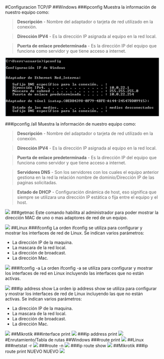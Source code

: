 #Configuracion TCP/IP
##Windows
###ipconfig
Muestra la información de nuestro equipo como:
>**Descripción** - Nombre del adaptador o tarjeta de red utilizado en la conexión.

>**Dirección IPV4** - Es la dirección IP asignada al equipo en la red local.

>**Puerta de enlace predeterminada** - Es la dirección IP del equipo que funciona como servidor y que tiene acceso a internet.

![](../img/Captura1.png)

###ipconfig /all
Muestra la información de nuestro equipo como:
>**Descripción** - Nombre del adaptador o tarjeta de red utilizado en la conexión.

>**Dirección IPV4** - Es la dirección IP asignada al equipo en la red local.

>**Puerta de enlace predeterminada** - Es la dirección IP del equipo que funciona como servidor y que tiene acceso a internet.

>**Servidores DNS** - Son los servidores con los cuales el equipo anterior gestiona en la red la relación nombre de dominio/Dirección IP de las paginas solicitadas.

>**Estado de DHCP** - Configuración dinámica de host, eso significa que siempre se utilizara una dirección IP estática o fija entre el equipo y el host.

![](./curso201819/sr/Captura2.png)
###getmac
Este comando habilita al administrador para poder mostrar la dirección MAC de uno o mas adaptores de red de un equipo.

![](./curso201819/sr/Captura3.png)
##Linux
###ifconfig
La orden ifconfig se utiliza para configurar y mostrar los interfaces de red de Linux. Se indican varios parámetros:

* La dirección IP de la maquina.
* La mascara de la red local.
* La dirección de broadcast.
* La dirección Mac.

![](./curso201819/sr/Captura4.png)
###ifconfig -a
La orden ifconfig -a se utiliza para configurar y mostrar los interfaces de red en Linux incluyendo las interfaces que no están activas.

![](./curso201819/sr/Captura5.png)
###ip address show
La orden ip address show se utiliza para configurar y mostrar los interfaces de red de Linux incluyendo las que no están activas. Se indican varios parámetros:

* La dirección IP de la maquina.
* La mascara de la red local.
* La dirección de broadcast.
* La dirección Mac.

![](./curso201819/sr/Captura6.png)
##Mikrotik
###interface print
![](./curso201819/sr/Captura8.png)
###ip address print
![](./curso201819/sr/Captura9.png)
#Enrutamiento/Tabla de rutas
##Windows
###route print
![](./curso201819/sr/Captura10.png)
##Linux
###netstat -r
![](./curso201819/sr/Captura11.png)
###route -n
![](./curso201819/sr/Captura12.png)
###ip route show
![](./curso201819/sr/Captura13.png)
##Mikrotik
###ip route print NUEVO NUEVO
![](./curso201819/sr/Captura14.png)
